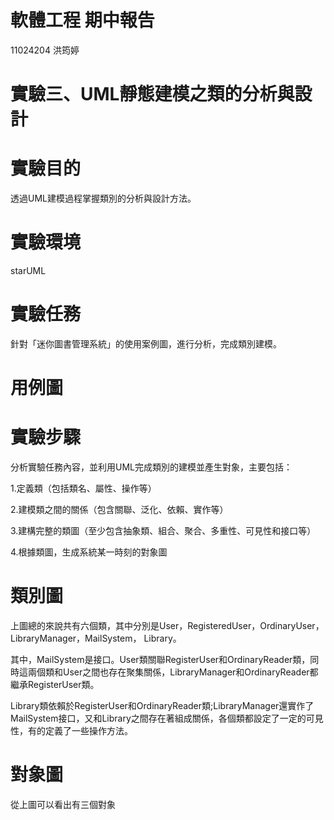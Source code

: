 # 軟體工程 期中報告
11024204 洪筠婷
# 實驗三、UML靜態建模之類的分析與設計
# 實驗目的
透過UML建模過程掌握類別的分析與設計方法。
# 實驗環境
starUML
# 實驗任務
針對「迷你圖書管理系統」的使用案例圖，進行分析，完成類別建模。
# 用例圖
# 實驗步驟
分析實驗任務內容，並利用UML完成類別的建模並產生對象，主要包括：

1.定義類（包括類名、屬性、操作等）

2.建模類之間的關係（包含關聯、泛化、依賴、實作等） 

3.建構完整的類圖（至少包含抽象類、組合、聚合、多重性、可見性和接口等） 

4.根據類圖，生成系統某一時刻的對象圖
# 類別圖
上圖總的來說共有六個類，其中分別是User，RegisteredUser，OrdinaryUser，LibraryManager，MailSystem， Library。

其中，MailSystem是接口。User類關聯RegisterUser和OrdinaryReader類，同時這兩個類和User之間也存在聚集關係，LibraryManager和OrdinaryReader都繼承RegisterUser類。

Library類依賴於RegisterUser和OrdinaryReader類;LibraryManager還實作了MailSystem接口，又和Library之間存在著組成關係，各個類都設定了一定的可見性，有的定義了一些操作方法。
# 對象圖
從上圖可以看出有三個對象
